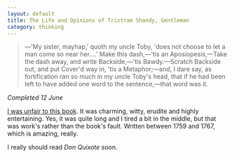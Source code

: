```yaml
---
layout: default
title: The Life and Opinions of Tristram Shandy, Gentleman
category: thinking
---
```


> —'My sister, mayhap,' quoth my uncle Toby, 'does not choose to let a man come so near her....' Make this dash,—'tis an Aposiopesis,—Take the dash away, and write Backside,—'tis Bawdy.—Scratch Backside out, and put Cover'd way in, 'tis a Metaphor;—and, I dare say, as fortification ran so much in my uncle Toby's head, that if he had been left to have added one word to the sentence,—that word was it.

_Completed 12 June_

[I was unfair to this book](https://twitter.com/leonpaternoster/status/209558856794243072). It was charming, witty, erudite and highly entertaining. Yes, it was quite long and I tired a bit in the middle, but that was work's rather than the book's fault. Written between 1759 and 1767, which is amazing, really.

I really should read <cite>Don Quixote</cite> soon.
